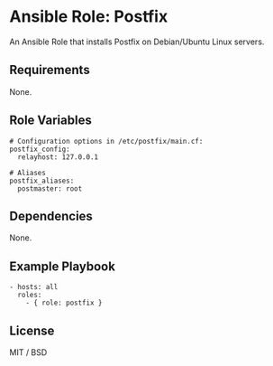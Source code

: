 # Ansible Role: Postfix

An Ansible Role that installs Postfix on Debian/Ubuntu Linux servers.

## Requirements

None.

## Role Variables

    # Configuration options in /etc/postfix/main.cf:
    postfix_config:
      relayhost: 127.0.0.1

    # Aliases
    postfix_aliases:
      postmaster: root

## Dependencies

None.

## Example Playbook

    - hosts: all
      roles:
        - { role: postfix }

## License

MIT / BSD

